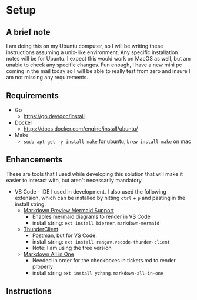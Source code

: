 # Setup

## A brief note
I am doing this on my Ubuntu computer, so I will be writing these instructions assuming a unix-like environment. Any specific installation notes will be for Ubuntu. I expect this would work on MacOS as well, but am unable to check any specific changes. Fun enough, I have a new mini pc coming in the mail today so I will be able to really test from zero and insure I am not missing any requirements. 

## Requirements
- Go
  - https://go.dev/doc/install 
- Docker
  - https://docs.docker.com/engine/install/ubuntu/
- Make
  - `sudo apt-get -y install make` for ubuntu, `brew install make` on mac

## Enhancements
These are tools that I used while developing this solution that will make it easier to interact with, but aren't necessarily mandatory. 

- VS Code - IDE I used in development. I also used the following extension, which can be installed by hitting `ctrl` + `p` and pasting in the install string.
  - [Markdown Preview Mermaid Support](https://marketplace.visualstudio.com/items?itemName=bierner.markdown-mermaid)
    - Enables mermaid diagrams to render in VS Code
    - install string: `ext install bierner.markdown-mermaid`
  - [ThunderClient](https://www.thunderclient.com/)
    - Postman, but for VS Code.
    - install string: `ext install rangav.vscode-thunder-client`
    - Note: I am using the free version 
  - [Markdown All in One](https://marketplace.visualstudio.com/items?itemName=yzhang.markdown-all-in-one)
    - Needed in order for the checkboxes in tickets.md to render properly
    - install string `ext install yzhang.markdown-all-in-one`

## Instructions